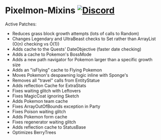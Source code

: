 # Pixelmon-Mixins [![Discord](https://img.shields.io/discord/831966641586831431)](https://discord.gg/7vqgtrjDGw)

Active Patches:
* Reduces grass block growth attempts (lots of calls to Random)
* Changes Legendary and UltraBeast checks to Set rather than ArrayList (O(n) checking vs O(1))
* Adds cache to the Quests' DateObjective (faster date checking)
* Adds a cache to Pokemon's BossMode
* Adds a new path navigator for Pokemon larger than a specific growth size
* Adds an "isFlying" cache to Flying Pokemon
* Moves Pokemon's despawning logic inline with Sponge's
* Removes all "travel" calls from EntityStatue
* Adds reflection Cache for ExtraStats
* Fixes waiting glitch with Leftovers
* Fixes MagicCoat ignoring Sketch
* Adds Pokemon team cache
* Fixes ArrayOutOfBounds exception in Party
* Fixes Poison waiting glitch
* Adds Pokemon form cache
* Fixes regenerator waiting glitch
* Adds reflection cache to StatusBase
* Optimizes BerryTrees
